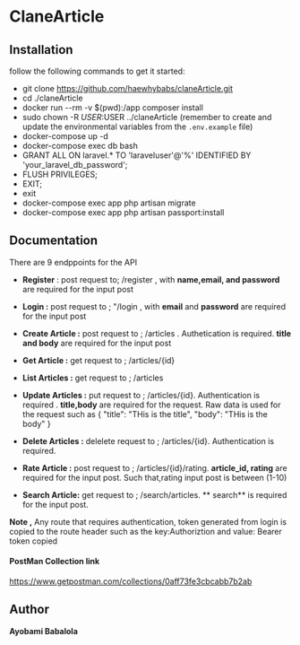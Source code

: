 # ClaneArticle
    
    
## Installation
follow the following commands to get it started:

* git clone https://github.com/haewhybabs/claneArticle.git
* cd ./claneArticle
* docker run --rm -v $(pwd):/app composer install
* sudo chown -R $USER:$USER ../claneArticle
(remember to create and update the environmental variables from the `.env.example` file)
* docker-compose up -d
* docker-compose exec db bash
* GRANT ALL ON laravel.* TO 'laraveluser'@'%' IDENTIFIED BY 'your_laravel_db_password';
* FLUSH PRIVILEGES;
* EXIT;
* exit
* docker-compose exec app php artisan migrate
* docker-compose exec app php artisan passport:install

## Documentation
There are 9 endppoints for the API

* **Register** : post request to;   /register , with **name,email, and password** are required for the input post

*  **Login :** post request to ; "/login , with **email** and **password** are required for the input post

* **Create Article :** post request to ; /articles . Authetication is required.  **title and body** are required for the input post

* **Get Article :** get  request to ; /articles/{id}  

* **List Articles :** get request to ; /articles

* **Update Articles :** put request to ; /articles/{id}. Authentication is required . **title,body** are required for the request. Raw data is used for the request such as
{
	"title": "THis is the title",
	"body": "THis is the body"
}

* **Delete Articles :** delelete request to ; /articles/{id}. Authentication is required. 

* **Rate Article :** post request to ; /articles/{id}/rating. **article_id, rating** are required for the input post. Such that,rating input post is between (1-10)

* **Search Article:** get request to ; /search/articles. ** search** is required for the input post.


**Note ,** Any route that requires authentication, token generated from login is copied to the route header such as the key:Authoriztion and value: Bearer token copied



#### PostMan Collection link
https://www.getpostman.com/collections/0aff73fe3cbcabb7b2ab

## Author
**Ayobami Babalola**


